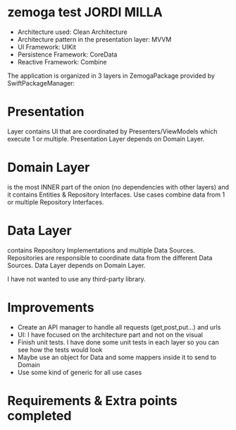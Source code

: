 # zemoga test JORDI MILLA


- Architecture used: Clean Architecture
- Architecture pattern in the presentation layer: MVVM
- UI Framework: UIKit
- Persistence Framework: CoreData
- Reactive Framework: Combine


The application is organized in 3 layers in ZemogaPackage provided by SwiftPackageManager:

# Presentation 
Layer contains UI that are coordinated by Presenters/ViewModels which execute 1 or multiple. Presentation Layer depends on Domain Layer.

# Domain Layer 
is the most INNER part of the onion (no dependencies with other layers) and it contains Entities & Repository Interfaces. Use cases combine data from 1 or multiple Repository Interfaces.

# Data Layer 
contains Repository Implementations and multiple Data Sources. Repositories are responsible to coordinate data from the different Data Sources. Data Layer depends on Domain Layer.


I have not wanted to use any third-party library.


# Improvements
- Create an API manager to handle all requests (get,post,put...) and urls
- UI: I have focused on the architecture part and not on the visual
- Finish unit tests. I have done some unit tests in each layer so you can see how the tests would look
- Maybe use an object for Data and some mappers inside it to send to Domain
- Use some kind of generic for all use cases

# Requirements & Extra points completed

